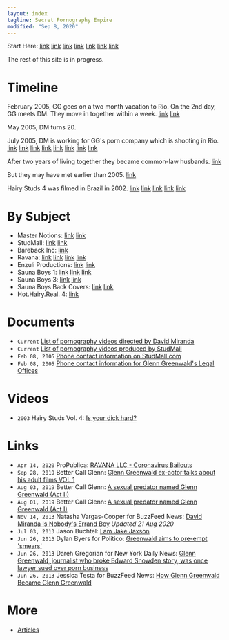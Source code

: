 ```yaml
---
layout: index
tagline: Secret Pornography Empire
modified: "Sep 8, 2020"
---
```


Start Here:
[link](https://twitter.com/wokyleeks/status/1298727883582484481)
[link](https://twitter.com/AlanVRK/status/1299334655527858176)
[link](https://twitter.com/AlanVRK/status/1299105381910802445)
[link](https://twitter.com/AlanVRK/status/1299767507654529025)
[link](https://twitter.com/AlanVRK/status/1300520297771171840)
[link](https://twitter.com/AlanVRK/status/1299188334842044416)
[link](https://twitter.com/AlanVRK/status/1299754728897863685)

The rest of this site is in progress.

# Timeline

February 2005, GG goes on a two month vacation to Rio. On the 2nd day, GG meets DM. They move in together within a week.
[link](https://twitter.com/wokyleeks/status/1298827978164453378)
[link](https://twitter.com/AlanVRK/status/1298322296579522564)

May 2005, DM turns 20.

July 2005, DM is working for GG's porn company which is shooting in Rio.
[link](https://twitter.com/wokyleeks/status/1298828944561430530)
[link](https://twitter.com/AlanVRK/status/1298727516736233472)
[link](https://twitter.com/AlanVRK/status/1298731668048613376)
[link](https://twitter.com/AlanVRK/status/1299105381910802445)
[link](https://twitter.com/wokyleeks/status/1299808430450855936)
[link](https://twitter.com/wokyleeks/status/1299906001919856641)
[link](https://twitter.com/AlanVRK/status/1300171770494963712)
[link](https://twitter.com/AlanVRK/status/1300475031399608321)

After two years of living together they became common-law husbands.
[link](https://twitter.com/AlanVRK/status/1298323770743152640)

But they may have met earlier than 2005.
[link](https://twitter.com/AlanVRK/status/1300520297771171840)

Hairy Studs 4 was filmed in Brazil in 2002.
[link](https://twitter.com/AlanVRK/status/1299754728897863685)
[link](https://twitter.com/AlanVRK/status/1299761145922945027)
[link](https://twitter.com/AlanVRK/status/1299767507654529025)
[link](https://twitter.com/AlanVRK/status/1299769069382569986)
[link](https://twitter.com/AlanVRK/status/1299770551062401024)

# By Subject

- Master Notions: [link](https://twitter.com/AlanVRK/status/1299119861809975297) [link](https://twitter.com/AlanVRK/status/1298995252284362752)
- StudMall: [link](https://twitter.com/AlanVRK/status/1298396468844396545) [link](https://twitter.com/wokyleeks/status/1299021151352393728)
- Bareback Inc: [link](https://twitter.com/AlanVRK/status/1298734275601281025)
- Ravana: [link](https://twitter.com/AlanVRK/status/1298626981848899585) [link](https://twitter.com/AlanVRK/status/1298717258919813122) [link](https://twitter.com/AlanVRK/status/1299080322919862272) [link](https://twitter.com/AlanVRK/status/1299081614513840128)
- Enzuli Productions: [link](https://twitter.com/AlanVRK/status/1299776571482476548) [link](https://twitter.com/AlanVRK/status/1299788774382211072)
- Sauna Boys 1: [link](https://twitter.com/AlanVRK/status/1298731008389509125) [link](https://twitter.com/AlanVRK/status/1298706588199460865) [link](https://twitter.com/wokyleeks/status/1299809826067816448)
- Sauna Boys 3: [link](https://twitter.com/AlanVRK/status/1298727516736233472) [link](https://twitter.com/AlanVRK/status/1298729862618927105)
- Sauna Boys Back Covers: [link](https://twitter.com/AlanVRK/status/1298715175051079687) [link](https://twitter.com/AlanVRK/status/1299718665345134594)
- Hot.Hairy.Real. 4: [link](https://gay.aebn.com/gay/movies/43962/hot-hairy-real---4)

# Documents

- ``Current`` [List of pornography videos directed by David Miranda](https://www.gayeroticvideoindex.com/D/3/2013.html)
- ``Current`` [List of pornography videos produced by StudMall](https://www.gayeroticvideoindex.com/C/7/6277.html)
- ``Feb 08, 2005`` [Phone contact information on StudMall.com](http://web.archive.org/web/20050208081923/http://www.studmall.com/contact.php)
- ``Feb 08, 2005`` [Phone contact information for Glenn Greenwald's Legal Offices](https://www.bizexposed.com/New_York-USA/B/Law_Office_of_Glenn_Green_Wald-New_York.php)

# Videos

- ``2003`` Hairy Studs Vol. 4: [Is your dick hard?](./media/hairy-studs-4-audio.mp4)

# Links

- ``Apr 14, 2020`` ProPublica: [RAVANA LLC - Coronavirus Bailouts](https://projects.propublica.org/coronavirus/bailouts/loans/ravana-llc-a962e2a231387214e7a1c7778ec6e3ab)
- ``Sep 28, 2019`` Better Call Glenn: [Glenn Greenwald ex-actor talks about his adult films VOL 1](https://web.archive.org/web/20191012162650/https://bettercallglenn.com/ex-ator-de-glenn-greenwald-fala-sobre-seus-filmes-adultos-vol-1/)
- ``Aug 03, 2019`` Better Call Glenn: [A sexual predator named Glenn Greenwald (Act II)](https://web.archive.org/web/20190803233858/https://bettercallglenn.com/um-predador-sexual-chamado-glenn-greenwald-ato-ii/)
- ``Aug 01, 2019`` Better Call Glenn: [A sexual predator named Glenn Greenwald (Act I)](https://web.archive.org/web/20190803233858/https://bettercallglenn.com/um-predador-sexual-chamado-glenn-greenwald-ato-i/)
- ``Nov 14, 2013`` Natasha Vargas-Cooper for BuzzFeed News: [David Miranda Is Nobody's Errand Boy](https://www.buzzfeed.com/natashavc/david-miranda-is-nobodys-errand-boy) _Updated 21 Aug 2020_
- ``Jul 03, 2013`` Jason Buchtel: [I am Jake Jaxson](https://jakejaxson.com/post/54490441032/i-am-jake-jaxson)
- ``Jun 26, 2013`` Dylan Byers for Politico: [Greenwald aims to pre-empt 'smears'](https://www.politico.com/blogs/media/2013/06/greenwald-aims-to-pre-empt-smears-167191)
- ``Jun 26, 2013`` Dareh Gregorian for New York Daily News: [Glenn Greenwald, journalist who broke Edward Snowden story, was once lawyer sued over porn business](https://www.nydailynews.com/news/national/greenwald-reporter-broke-nsa-story-lawyer-sued-porn-biz-article-1.1383448)
- ``Jun 26, 2013`` Jessica Testa for BuzzFeed News: [How Glenn Greenwald Became Glenn Greenwald](https://www.buzzfeednews.com/article/jtes/how-glenn-greenwald-became-glenn-greenwald)

# More

- [Articles](articles.md)
